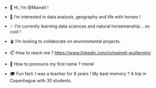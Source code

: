 - 🎀 Hi, I’m @Mainell !

- 💞 I’m interested in data analysis, geography and life with horses !
- ✨ I’m currently learning data sciences and natural horsemanship... so cool !
- 🪴 I’m looking to collaborate on environmental projects.

- 📫 How to reach me ? https://www.linkedin.com/in/mainell-wuillermin/
- 🐺 How to pronouns my first name ? menɘl
- 🎓 Fun fact: I was a teacher for 8 years ! My best memory ? A trip in Copenhague with 30 students.

<!---
Mainell/Mainell is a ✨ special ✨ repository because its `README.md` (this file) appears on your GitHub profile.
You can click the Preview link to take a look at your changes.
--->
